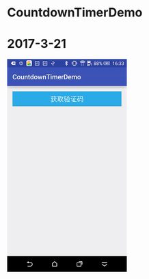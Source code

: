 # CountdownTimerDemo

# 2017-3-21

![VerificationCodeButton](https://github.com/xfkang/CountdownTimerDemo/blob/master/screenshot/VerificationCodeButton.gif)